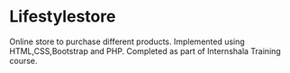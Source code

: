 # Lifestylestore
Online store to purchase different products.
Implemented using HTML,CSS,Bootstrap and PHP.
Completed as part of Internshala Training course.
